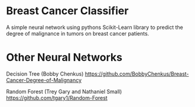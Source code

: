 # Breast Cancer Classifier
A simple neural network using pythons Scikit-Learn library to predict the degree of malignance in tumors on breast cancer patients.

# Other Neural Networks
Decision Tree (Bobby Chenkus)
https://github.com/BobbyChenkus/Breast-Cancer-Degree-of-Malignancy

Random Forest (Trey Gary and Nathaniel Small)
https://github.com/tgary1/Random-Forest


